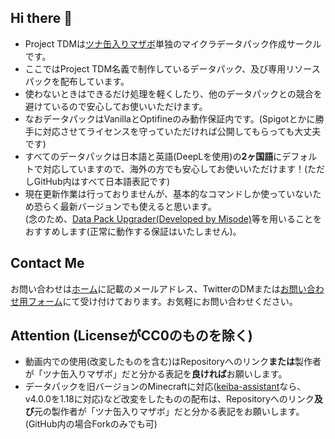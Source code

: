 ## Hi there 👋
- Project TDMは[ツナ缶入りマザボ](https://github.com/tunakaniri)単独のマイクラデータパック作成サークルです。
- ここではProject TDM名義で制作しているデータパック、及び専用リソースパックを配布しています。
- 使わないときはできるだけ処理を軽くしたり、他のデータパックとの競合を避けているので安心してお使いいただけます。
- なおデータパックはVanillaとOptifineのみ動作保証内です。(Spigotとかに勝手に対応させてライセンスを守っていただければ公開してもらっても大丈夫です)
- すべてのデータパックは日本語と英語(DeepLを使用)の**2ヶ国語**にデフォルトで対応していますので、海外の方でも安心してお使いいただけます！(ただしGitHub内はすべて日本語表記です)
- 現在更新作業は行っておりませんが、基本的なコマンドしか使っていないため恐らく最新バージョンでも使えると思います。<br>
  (念のため、[Data Pack Upgrader(Developed by Misode)](https://misode.github.io/upgrader/)等を用いることをおすすめします(正常に動作する保証はいたしません)。

## Contact Me
お問い合わせは[ホーム](../../../../)に記載のメールアドレス、TwitterのDMまたは[お問い合わせ用フォーム](https://forms.gle/YkyyajNfbDiMLdie6)にて受け付けております。お気軽にお問い合わせください。

## Attention (LicenseがCC0のものを除く)
- 動画内での使用(改変したものを含む)はRepositoryへのリンク**または**製作者が「ツナ缶入りマザボ」だと分かる表記を**良ければ**お願いします。
- データパックを旧バージョンのMinecraftに対応([keiba-assistant](../../../../keiba-assistant)なら、v4.0.0を1.18に対応)など改変をしたものの配布は、Repositoryへのリンク**及び**元の製作者が「ツナ缶入りマザボ」だと分かる表記をお願いします。<br>(GitHub内の場合Forkのみでも可)

<!--

**Here are some ideas to get you started:**

🙋‍♀️ A short introduction - what is your organization all about?
🌈 Contribution guidelines - how can the community get involved?
👩‍💻 Useful resources - where can the community find your docs? Is there anything else the community should know?
🍿 Fun facts - what does your team eat for breakfast?
🧙 Remember, you can do mighty things with the power of [Markdown](https://docs.github.com/github/writing-on-github/getting-started-with-writing-and-formatting-on-github/basic-writing-and-formatting-syntax)
-->
